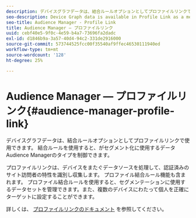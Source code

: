 ```yaml
---
description: デバイスグラフデータは、結合ルールオプションとしてプロファイルリンクで使用できます。 結合ルールを使用すると、がセグメント化に使用するデータAudience Managerのタイプを制御できます。
seo-description: Device Graph data is available in Profile Link as a merge rule option. A merge rule lets you control the type of data Audience Manager uses for segmentation.
seo-title: Audience Manager - Profile Link
title: Audience Manager — プロファイルリンク
uuid: cebf40e5-9f0c-4e59-b4a7-73696fa2dadc
exl-id: d1846b9a-3a57-40d4-94c2-331de2916000
source-git-commit: 573744525fcc00f35540af9ffec46530111940ed
workflow-type: tm+mt
source-wordcount: '128'
ht-degree: 25%

---
```


# Audience Manager — プロファイルリンク{#audience-manager-profile-link}

デバイスグラフデータは、結合ルールオプションとしてプロファイルリンクで使用できます。 結合ルールを使用すると、がセグメント化に使用するデータAudience Managerのタイプを制御できます。

プロファイルリンクは、デバイスをまたぐデータソースを処理して、認証済みのサイト訪問者の特性を識別し収集します。 プロファイル結合ルール機能も含まれます。 プロファイル結合ルールを使用すると、セグメンテーションに使用するデータセットを管理できます。また、複数のデバイスにわたって個人を正確にターゲットに設定することができます。

詳しくは、 [プロファイルリンクのドキュメント](https://docs.adobe.com/content/help/ja-JP/audience-manager/user-guide/features/profile-merge-rules/merge-rules-overview.html) を参照してください。

